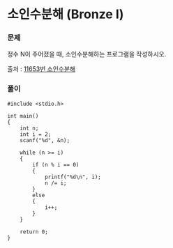 # 소인수분해 (Bronze I)

### 문제

정수 N이 주어졌을 때, 소인수분해하는 프로그램을 작성하시오.

출처 : [11653번 소인수분해](https://www.acmicpc.net/problem/11653)

### 풀이
```
#include <stdio.h>

int main()
{
	int n;
	int i = 2;
	scanf("%d", &n);

	while (n >= i)
	{
		if (n % i == 0)
		{
			printf("%d\n", i);
			n /= i;
		}
		else
		{
			i++;
		}
	}

	return 0;
}
```